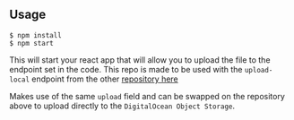 ## Usage
```
$ npm install
$ npm start
```
This will start your react app that will allow you to upload the file to the endpoint set in the code. This repo is made to be used with the `upload-local` endpoint from the other [repository here](https://github.com/cristiansimion/micro-object-storage)

Makes use of the same `upload` field and can be swapped on the repository above to upload directly to the `DigitalOcean Object Storage`.